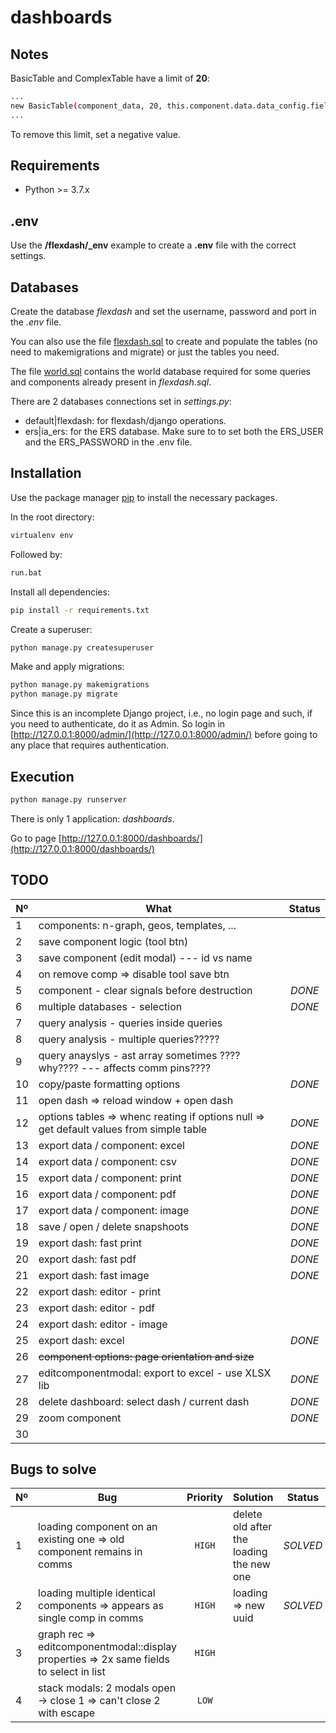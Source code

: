 # dashboards

## Notes

BasicTable and ComplexTable have a limit of **20**:

```bash
...
new BasicTable(component_data, 20, this.component.data.data_config.fields, (row) => 
...
```

To remove this limit, set a negative value.


## Requirements

* Python >= 3.7.x

## .env

Use the **/flexdash/_env** example to create a **.env** file with the correct settings.


## Databases

Create the database *flexdash* and set the username, password and port in the *.env* file.

You can also use the file [flexdash.sql](https://github.com/tiago1856/dashboards/blob/master/flexdash.sql) to create and populate the tables (no need to makemigrations and migrate) or just the tables you need.

The file [world.sql](https://github.com/tiago1856/dashboards/blob/master/world.sql) contains the world database required for some queries and components already present in *flexdash.sql*.

There are 2 databases connections set in *settings.py*:
* default|flexdash: for flexdash/django operations.
* ers|ia_ers: for the ERS database. Make sure to to set both the ERS_USER and the ERS_PASSWORD in the .env file.



## Installation

Use the package manager [pip](https://pip.pypa.io/en/stable/) to install the necessary packages.

In the root directory:

```bash
virtualenv env
```

Followed by:

```bash
run.bat
```

Install all dependencies:

```bash
pip install -r requirements.txt
```

Create a superuser:
```bash
python manage.py createsuperuser
```

Make and apply migrations:
```bash
python manage.py makemigrations
python manage.py migrate
```

Since this is an incomplete Django project, i.e., no login page and such, if you need to authenticate,
do it as Admin. So login in [http://127.0.0.1:8000/admin/](http://127.0.0.1:8000/admin/) before going to any place
that requires authentication.


## Execution

```bash
python manage.py runserver
```

There is only 1 application: *dashboards*.

Go to page [http://127.0.0.1:8000/dashboards/](http://127.0.0.1:8000/dashboards/)


## TODO

| Nº        | What        | Status        | 
| ------------- | -------------|:-------------:|
| 1 | components: n-graph, geos, templates, ... |  | 
| 2 | save component logic (tool btn) |  | 
| 3 | save component (edit modal) --- id vs name |  | 
| 4 | on remove comp => disable tool save btn |  | 
| 5 | component - clear signals before destruction | *DONE* | 
| 6 | multiple databases - selection | *DONE* | 
| 7 | query analysis - queries inside queries |  | 
| 8 | query analysis - multiple queries????? |  | 
| 9 | query anayslys - ast array sometimes ???? why???? --- affects comm pins???? |  | 
| 10 | copy/paste formatting options | *DONE* | 
| 11 | open dash => reload window + open dash |  | 
| 12 | options tables => whenc reating if options null => get default values from simple table | *DONE* | 
| 13 | export data / component: excel | *DONE* | 
| 14 | export data / component: csv | *DONE* | 
| 15 | export data / component: print | *DONE* | 
| 16 | export data / component: pdf | *DONE* | 
| 17 | export data / component: image | *DONE* | 
| 18 | save / open / delete snapshoots | *DONE* | 
| 19 | export dash: fast print | *DONE* | 
| 20 | export dash: fast pdf | *DONE* | 
| 21 | export dash: fast image | *DONE* | 
| 22 | export dash: editor - print |  | 
| 23 | export dash: editor - pdf |  | 
| 24 | export dash: editor - image |  | 
| 25 | export dash: excel | *DONE* | 
| 26 | ~~component options: page orientation and size~~ |  | 
| 27 | editcomponentmodal: export to excel - use XLSX lib | *DONE* | 
| 28 | delete dashboard: select dash / current dash | *DONE* | 
| 29 | zoom component | *DONE* | 
| 30 |  |  |


## Bugs to solve

| Nº        | Bug        | Priority        | Solution | Status |
| ------------- | ------------- |:-------------:| ------------- |:-------------:|
| 1 | loading component on an existing one => old component remains in comms | `HIGH` | delete old after the loading the new one | *SOLVED* |
| 2 | loading multiple identical components => appears as single comp in comms | `HIGH` | loading => new uuid | *SOLVED* |
| 3 | graph rec => editcomponentmodal::display properties => 2x same fields to select in list | `HIGH` |  |  |
| 4 | stack modals: 2 modals open -> close 1 => can't close 2 with escape | `LOW` |  |  |


